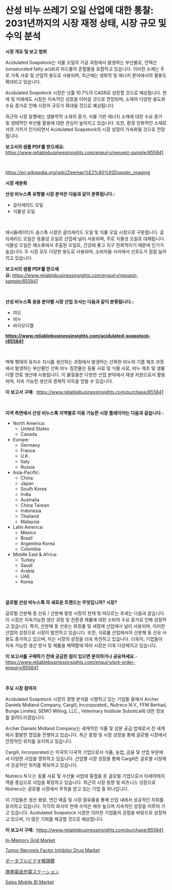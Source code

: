 <p><h1>산성 비누 쓰레기 오일 산업에 대한 통찰: 2031년까지의 시장 재정 상태, 시장 규모 및 수익 분석</h1></p><p><strong>시장 개요 및 보고 범위</strong></p>
<p><p>Acidulated Soapstock는 식물 오일의 가공 과정에서 발생하는 부산물로, 언텍산(unsaturated fatty acid)과 피드물의 혼합물을 포함하고 있습니다. 이러한 소재는 주로 가축 사료 및 산업적 용도로 사용되며, 최근에는 생화학 및 에너지 분야에서의 활용도 확대되고 있습니다. </p><p>Acidulated Soapstock 시장은 낫률 10.7%의 CAGR로 성장할 것으로 예상됩니다. 현재 및 미래에도 시장은 지속적인 성장을 이어갈 것으로 전망되며, 소재의 다양한 용도와 수요 증가로 인해 시장의 규모가 확대될 것으로 예상됩니다. </p><p>최근의 시장 동향에는 생물학적 소재의 증가, 식물 기반 에너지 소재에 대한 수요 증가 및 생태적인 부산물 활용에 대한 관심이 높아지고 있습니다. 또한, 환경 친화적인 소재로서의 가치가 인식되면서 Acidulated Soapstock의 시장 성장이 가속화될 것으로 전망됩니다.</p></p>
<p><strong>보고서의 샘플 PDF를 받으세요:</strong> <a href="https://www.reliablebusinessinsights.com/enquiry/request-sample/855841">https://www.reliablebusinessinsights.com/enquiry/request-sample/855841</a></p>
<p>&nbsp;</p>
<p><a href="https://en.wikipedia.org/wiki/Zeeman%E2%80%93Doppler_imaging">https://en.wikipedia.org/wiki/Zeeman%E2%80%93Doppler_imaging</a></p>
<p><strong>시장 세분화</strong></p>
<p><strong>산성 비누스톡 유형별 시장 분석은 다음과 같이 분류됩니다.:</strong></p>
<p><ul><li>글리세리드 오일</li><li>식물성 오일</li></ul></p>
<p>&nbsp;</p>
<p><p>애시듈레이티드 솝스톡 시장은 글리세리드 오일 및 식물 오일 시장으로 구분됩니다. 글리세리드 오일은 동물성 오일로 산업에 널리 사용되며, 주로 식물성 오일로 대체됩니다. 식물성 오일은 채소류에서 추출된 오일로, 건강에 좋고 지구 친화적이기 때문에 인기가 높습니다. 두 시장 모두 다양한 용도로 사용되며, 소비자들 사이에서 선호도가 점점 높아지고 있습니다.</p></p>
<p><strong>보고서의 샘플 PDF를 받으세요:</strong>&nbsp;<a href="https://www.reliablebusinessinsights.com/enquiry/request-sample/855841">https://www.reliablebusinessinsights.com/enquiry/request-sample/855841</a></p>
<p>&nbsp;</p>
<p><strong> 산성 비누스톡 응용 분야별 시장 산업 조사는 다음과 같이 분류됩니다.:</strong></p>
<p><ul><li>피드</li><li>비누</li><li>바이오디젤</li></ul></p>
<p><strong><a href="https://www.reliablebusinessinsights.com/acidulated-soapstock-r855841">https://www.reliablebusinessinsights.com/acidulated-soapstock-r855841</a></strong></p>
<p>&nbsp;</p>
<p><p>액체 형태의 유지수 지시를 생산하는 과정에서 발생하는 산화한 비누와 기름 제조 과정에서 발생하는 부산물인 산화 비누 침전물은 동물 사료 및 식물 사료, 비누 제조 및 생물 디젤 연료 생산에 사용됩니다. 이 물질들은 다양한 산업 분야에서 재생 자원으로서 활용되며, 지속 가능한 생산과 경제적 이득을 얻을 수 있습니다.</p></p>
<p><strong>이 보고서 구매:</strong>&nbsp; <a href="https://www.reliablebusinessinsights.com/purchase/855841">https://www.reliablebusinessinsights.com/purchase/855841</a></p>
<p>&nbsp;</p>
<p><strong>지역 측면에서 산성 비누스톡 지역별로 이용 가능한 시장 플레이어는 다음과 같습니다.:</strong></p>
<p><ul>
    <li>
        North America:
        <ul>
            <li>United States</li>
            <li>Canada</li>
        </ul>
    </li>
    <li>
        Europe:
        <ul>
            <li>Germany</li>
            <li>France</li>
            <li>U.K.</li>
            <li>Italy</li>
            <li>Russia</li>
        </ul>
    </li>
    <li>
        Asia-Pacific:
        <ul>
            <li>China</li>
            <li>Japan</li>
            <li>South Korea</li>
            <li>India</li>
            <li>Australia</li>
            <li>China Taiwan</li>
            <li>Indonesia</li>
            <li>Thailand</li>
            <li>Malaysia</li>
        </ul>
    </li>
    <li>
        Latin America:
        <ul>
            <li>Mexico</li>
            <li>Brazil</li>
            <li>Argentina Korea</li>
            <li>Colombia</li>
        </ul>
    </li>
    <li>
        Middle East & Africa:
        <ul>
            <li>Turkey</li>
            <li>Saudi</li>
            <li>Arabia</li>
            <li>UAE</li>
            <li>Korea</li>
        </ul>
    </li>
    </ul></p>
<p>&nbsp;</p>
<p><strong>글로벌 산성 비누스톡 의 새로운 트렌드는 무엇입니까? 시장?</strong></p>
<p><p>글로벌 산분해 동 산유 / 산분해 동방 시장의 현재 및 떠오르는 추세는 다음과 같습니다. 이 시장은 지속가능한 생산 과정 및 친환경 제품에 대한 소비자 수요 증가로 인해 성장하고 있습니다. 특히, 산분해 동 산유는 화장품 및 세정제 산업에서 널리 사용되며, 이러한 산업의 성장으로 시장이 발전하고 있습니다. 또한, 식료품 산업에서의 산분해 동 산유 사용도 증가하고 있으며, 이는 시장의 성장을 더욱 촉진하고 있습니다. 더욱이, 기업들이 지속 가능한 생산 방식 및 제품을 채택함에 따라 시장은 더욱 다양해지고 있습니다.</p></p>
<p><strong>이 보고서를 구매하기 전에 궁금한 점이 있으면 문의하거나 공유하세요.</strong>- <a href="https://www.reliablebusinessinsights.com/enquiry/pre-order-enquiry/855841">https://www.reliablebusinessinsights.com/enquiry/pre-order-enquiry/855841</a></p>
<p>&nbsp;</p>
<p><strong>주요 시장 참여자</strong></p>
<p><p>Acidulated Soapstock 시장의 경쟁 분석을 시행하고 있는 기업들 중에서 Archer Daniels Midland Company, Cargill, Incorporated., Nutreco N.V., FFM Berhad, Bunge Limited, SEMO Milling, LLC., Veterinary Institute Subotica에 대한 정보를 알려드리겠습니다. </p><p>Archer Daniels Midland Company는 세계적인 식품 및 성분 공급 업체로서 전 세계에서 활발한 영업을 진행하고 있습니다. 최근 동향 및 시장 성장을 통해 글로벌 시장에서 안정적인 위치를 유지하고 있습니다. </p><p>Cargill, Incorporated.는 미국의 다국적 기업으로서 식품, 농업, 금융 및 산업 부문에서 다양한 사업을 영위하고 있습니다. 산업별 시장 성장을 통해 Cargill은 글로벌 시장에서 성공적인 위치를 확보하고 있습니다.</p><p>Nutreco N.V.는 동물 사료 및 수산물 사업에 중점을 둔 글로벌 기업으로서 아세아태지역을 중심으로 사업을 확장하고 있습니다. 최근의 시장 동향 및 비즈니스 성장으로 Nutreco는 글로벌 시장에서 주목을 받고 있는 기업 중 하나입니다.</p><p>이 기업들은 생산 용량, 연간 매출 및 시장 점유율을 통해 산업 내에서 성공적인 지위를 유지하고 있습니다. 각각의 회사의 판매 수익은 매우 높으며 지속적인 성장을 이루어 가고 있습니다. Acidulated Soapstock 시장은 이러한 기업들의 강점을 바탕으로 성장하고 있으며, 더 많은 기회를 제공할 것으로 예상됩니다.</p></p>
<p><strong>이 보고서 구매:</strong>&nbsp;&nbsp;<a href="https://www.reliablebusinessinsights.com/purchase/855841">https://www.reliablebusinessinsights.com/purchase/855841</a></p>
<p><p><a href="https://github.com/allanwarjri/Market-Research-Report-List-1/blob/main/in-memory-grid-market.md">In-Memory Grid Market</a></p><p><a href="https://issuu.com/reportprime-2/docs/tumor-necrosis-factor-inhibitor-drug-market-size-2">Tumor Necrosis Factor Inhibitor Drug Market</a></p><p><a href="https://github.com/DanykaKilback/Market-Research-Report-List-2/blob/main/8074243909.md">ポータブルビデオ喉頭鏡</a></p><p><a href="https://github.com/RandallRunte2023/Market-Research-Report-List-2/blob/main/5301530908.md">携帯電話充電ステーション</a></p><p><a href="https://github.com/gordonLyman1905/Market-Research-Report-List-1/blob/main/sales-mobile-bi-market.md">Sales Mobile BI Market</a></p></p>